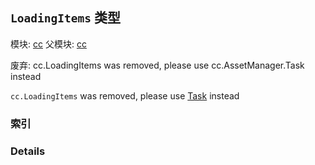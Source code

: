 ## `LoadingItems` 类型



模块: [cc](../modules/cc.md)
父模块: [cc](../modules/cc.md)

废弃: cc.LoadingItems was removed, please use cc.AssetManager.Task instead

`cc.LoadingItems` was removed, please use <a href="../classes/Task.html" class="crosslink">Task</a> instead



### 索引





### Details




